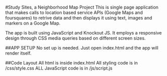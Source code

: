 #Study Sites, a Neighborhood Map Project
This is single page application that makes calls to location based service APIs (Google Maps and foursquares) to retrive data and then displays it using text, images and markers on a Google Map. 

The app is built using JavaScript and Knockout JS. It employs a responsive design through CSS media queries based on different screen sizes.

##APP SETUP
No set up is needed. Just open index.html and the app will render itself.

##Code Layout
All html is inside index.html
All styling code is in /css/style.css
ALL JavaScript code is in /js/script.js
